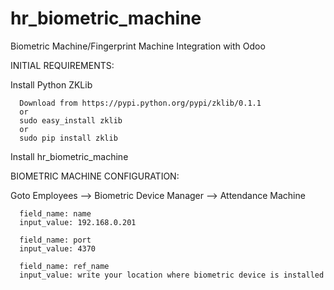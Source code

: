 # hr_biometric_machine
Biometric Machine/Fingerprint Machine Integration with Odoo

INITIAL REQUIREMENTS:

Install  Python ZKLib

      Download from https://pypi.python.org/pypi/zklib/0.1.1
      or 
      sudo easy_install zklib 
      or
      sudo pip install zklib

Install hr_biometric_machine

BIOMETRIC MACHINE CONFIGURATION:

Goto Employees --> Biometric Device Manager --> Attendance Machine

      field_name: name
      input_value: 192.168.0.201

      field_name: port
      input_value: 4370

      field_name: ref_name
      input_value: write your location where biometric device is installed

